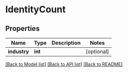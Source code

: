 # IdentityCount

## Properties
Name | Type | Description | Notes
------------ | ------------- | ------------- | -------------
**industry** | **int** |  | [optional] 

[[Back to Model list]](../README.md#documentation-for-models) [[Back to API list]](../README.md#documentation-for-api-endpoints) [[Back to README]](../README.md)



